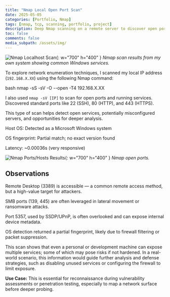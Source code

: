 ```yaml
---
title: "Nmap Local Open Port Scan"
date: 2025-05-05
categories: [Portfolio, Nmap]
tags: [nmap, tcp, scanning, portfolio, project]
description: Deep Nmap scanning on a remote server to discover open ports and services.
toc: false
comments: false
media_subpath: /assets/img/
---
```


![Nmap Localhost Scan](nmap-scan.png){: w="700" h="400" }
_Nmap scan results from my own system showing common Windows services._

To explore network enumeration techniques, I scanned my local IP address (`192.168.X.XX`) using the following Nmap command:

bash
nmap -sS -sV -O --open -T4 192.168.X.XX

I also used `nmap -sV [IP]` to scan for open ports and running services. Discovered standard ports like 22 (SSH), 80 (HTTP), and 443 (HTTPS).

This type of scan helps detect open services, potentially misconfigured servers, and opportunities for deeper analysis.

Host OS: Detected as a Microsoft Windows system

OS fingerprint: Partial match; no exact version found

Latency: ~0.00036s (very responsive)

![Nmap Ports/Hosts Results](nmap-ports.png){: w="700" h="400" }
_Nmap open ports._

## Observations
Remote Desktop (3389) is accessible — a common remote access method, but a high-value target for attackers.

SMB ports (139, 445) are often leveraged in lateral movement or ransomware attacks.

Port 5357, used by SSDP/UPnP, is often overlooked and can expose internal device metadata.

OS detection returned a partial fingerprint, likely due to firewall filtering or packet suppression.

This scan shows that even a personal or development machine can expose multiple services; some of which may pose risks if not hardened. In a real-world scenario, this information would guide further analysis and defense strategies, such as disabling unused services or configuring the firewall to limit exposure.

**Use Case:** This is essential for reconnaissance during vulnerability assessments or penetration testing, especially to map a network surface before deeper probing.
